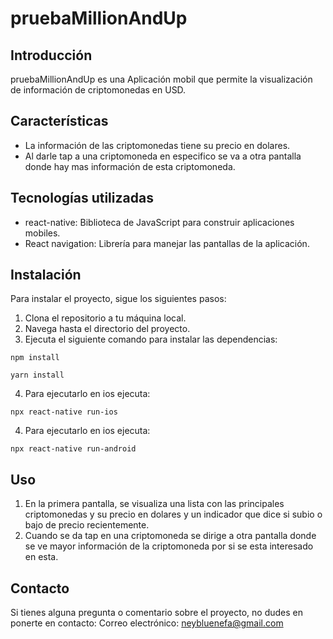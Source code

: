 # pruebaMillionAndUp 

## Introducción

pruebaMillionAndUp es una Aplicación mobil que permite la visualización de información de criptomonedas en USD.

## Características

- La información de las criptomonedas tiene su precio en dolares.
- Al darle tap a una criptomoneda en especifico se va a otra pantalla donde hay mas información de esta criptomoneda.

## Tecnologías utilizadas

- react-native: Biblioteca de JavaScript para construir aplicaciones mobiles.
- React navigation: Librería para manejar las pantallas de la aplicación.

## Instalación

Para instalar el proyecto, sigue los siguientes pasos:

1. Clona el repositorio a tu máquina local.
2. Navega hasta el directorio del proyecto.
3. Ejecuta el siguiente comando para instalar las dependencias:

`npm install`

`yarn install`

4. Para ejecutarlo en ios ejecuta:

`npx react-native run-ios`

4. Para ejecutarlo en ios ejecuta:

`npx react-native run-android`

## Uso

1. En la primera pantalla, se visualiza una lista con las principales criptomonedas y su precio en dolares y un indicador que dice si subio o bajo de precio recientemente.
2. Cuando se da tap en una criptomoneda se dirige a otra pantalla donde se ve mayor información de la criptomoneda por si se esta interesado en esta.

## Contacto

Si tienes alguna pregunta o comentario sobre el proyecto, no dudes en ponerte en contacto: 
Correo electrónico: neybluenefa@gmail.com
